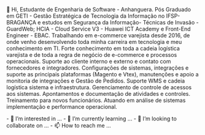<div>
<p>
  👋 Hi,
Estudante de Engenharia de Software - Anhanguera. Pós Graduado em GETI - Gestão Estratégica de Tecnologia da Informação no IFSP- BRAGANÇA e estudos em Segurança da Informação- Técnicas de Invasão - GuardWeb; HCIA - Cloud Service V3 - Huawei ICT Academy e Front-End Engineer - EBAC. 
Trabalhando em e-commerce varejista desde 2016, de onde venho desenvolvendo toda minha carreira em tecnologia e meu conhecimento em TI. Forte conhecimento em toda a cadeia logística varejista e de toda a regra de negócio de e-commerce e processos operacionais.
Suporte ao cliente interno e externo e contato com fornecedores e integradores.
Configurações de sistemas, integrações e suporte as principais plataformas (Magento e Vtex), manutenções e apoio a monitoria de integrações e Gestão de Pedidos. Suporte WMS e cadeia logística sistema e infraestrutura. Gerenciamento de controle de acessos aos sistemas. Apontamentos e documentação de atividades e controles. Treinamento para novos funcionários. Atuando em análise de sistemas implementação e performance operacional.

</p>
- 👀 I’m interested in ...
- 🌱 I’m currently learning ...
- 💞️ I’m looking to collaborate on ...
- 📫 How to reach me ...

  
</div>
<!---
stn8m0n/stn8m0n is a ✨ special ✨ repository because its `README.md` (this file) appears on your GitHub profile.
You can click the Preview link to take a look at your changes.
--->
